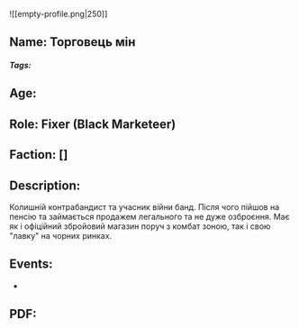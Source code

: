 ![[empty-profile.png|250]]
## Name: Торговець мін
##### Tags: 

## Age: 
## Role: Fixer (Black Marketeer)
## Faction: []
## Description: 
Колишній контрабандист та учасник війни банд. Після чого пійшов на пенсію та займається продажем легального та не дуже озброєння. Має як і офіційний збройовий магазин поруч з комбат зоною, так і свою "лавку" на чорних ринках.
## Events:
- 
## PDF:

